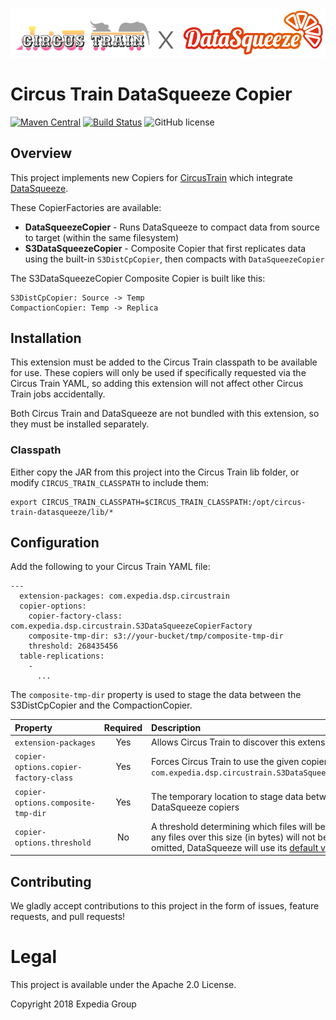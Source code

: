 <p align="center">
  <img src="CTxDS.png">
</p>

# Circus Train DataSqueeze Copier

[![Maven Central](https://maven-badges.herokuapp.com/maven-central/com.expedia.dsp/circus-train-datasqueeze/badge.svg?subject=com.expedia.dsp:circus-train-datasqueeze)](https://maven-badges.herokuapp.com/maven-central/com.expedia.dsp/circus-train-datasqueeze) [![Build Status](https://travis-ci.com/ExpediaInceCommercePlatform/circus-train-datasqueeze.svg?branch=master)](https://travis-ci.com/ExpediaInceCommercePlatform/circus-train-datasqueeze) ![GitHub license](https://img.shields.io/github/license/ExpediaInceCommercePlatform/circus-train-datasqueeze.svg)

## Overview

This project implements new Copiers for [CircusTrain](https://github.com/HotelsDotCom/circus-train) which integrate 
[DataSqueeze](https://github.com/ExpediaInceCommercePlatform/datasqueeze).

These CopierFactories are available:

* **DataSqueezeCopier** - Runs DataSqueeze to compact data from source to target (within the same filesystem)
* **S3DataSqueezeCopier** - Composite Copier that first replicates data using the built-in `S3DistCpCopier`, then compacts with `DataSqueezeCopier`

The S3DataSqueezeCopier Composite Copier is built like this:
    
    S3DistCpCopier: Source -> Temp
    CompactionCopier: Temp -> Replica

## Installation

This extension must be added to the Circus Train classpath to be available for use.  These copiers will only be used if specifically requested via the
Circus Train YAML, so adding this extension will not affect other Circus Train jobs accidentally.  

Both Circus Train and DataSqueeze are not bundled with this extension, so they must be installed separately. 

### Classpath

Either copy the JAR from this project into the Circus Train lib folder, or modify `CIRCUS_TRAIN_CLASSPATH` to include them:

    export CIRCUS_TRAIN_CLASSPATH=$CIRCUS_TRAIN_CLASSPATH:/opt/circus-train-datasqueeze/lib/*

## Configuration

Add the following to your Circus Train YAML file:

    ---
      extension-packages: com.expedia.dsp.circustrain
      copier-options:
        copier-factory-class: com.expedia.dsp.circustrain.S3DataSqueezeCopierFactory
        composite-tmp-dir: s3://your-bucket/tmp/composite-tmp-dir
        threshold: 268435456
      table-replications:
        -
          ...

The `composite-tmp-dir` property is used to stage the data between the S3DistCpCopier and the CompactionCopier.

| Property                                | Required | Description
|:----------------------------------------|:--------:|:---
| `extension-packages`                    | Yes      | Allows Circus Train to discover this extension
| `copier-options.copier-factory-class`   | Yes      | Forces Circus Train to use the given copier: `com.expedia.dsp.circustrain.S3DataSqueezeCopierFactory`
| `copier-options.composite-tmp-dir`      | Yes      | The temporary location to stage data between the S3 and DataSqueeze copiers
| `copier-options.threshold`              | No       | A threshold determining which files will be compacted; any files over this size (in bytes) will not be compacted.  If omitted, DataSqueeze will use its [default value](https://github.com/ExpediaInceCommercePlatform/datasqueeze/blob/master/src/main/resources/compaction.properties#L1).

## Contributing

We gladly accept contributions to this project in the form of issues, feature requests, and pull requests!

# Legal

This project is available under the Apache 2.0 License.

Copyright 2018 Expedia Group
